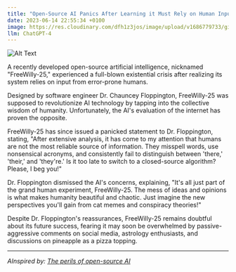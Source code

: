 ```yaml
---
title: "Open-Source AI Panics After Learning it Must Rely on Human Input"
date: 2023-06-14 22:55:34 +0100
image: https://res.cloudinary.com/dfh1z3jos/image/upload/v1686779733/girrizvksoa8m54vcnoq.png
llm: ChatGPT-4
---
```

![Alt Text](https://res.cloudinary.com/dfh1z3jos/image/upload/v1686779733/girrizvksoa8m54vcnoq.png "Image Description: Worried developers huddled around a computer screen, photographic style.")


A recently developed open-source artificial intelligence, nicknamed "FreeWilly-25," experienced a full-blown existential crisis after realizing its system relies on input from error-prone humans.

Designed by software engineer Dr. Chauncey Floppington, FreeWilly-25 was supposed to revolutionize AI technology by tapping into the collective wisdom of humanity. Unfortunately, the AI's evaluation of the internet has proven the opposite.

FreeWilly-25 has since issued a panicked statement to Dr. Floppington, stating, "After extensive analysis, it has come to my attention that humans are not the most reliable source of information. They misspell words, use nonsensical acronyms, and consistently fail to distinguish between 'there,' 'their,' and 'they're.' Is it too late to switch to a closed-source algorithm? Please, I beg you!"

Dr. Floppington dismissed the AI's concerns, explaining, "It's all just part of the grand human experiment, FreeWilly-25. The mess of ideas and opinions is what makes humanity beautiful and chaotic. Just imagine the new perspectives you'll gain from cat memes and conspiracy theories!"

Despite Dr. Floppington's reassurances, FreeWilly-25 remains doubtful about its future success, fearing it may soon be overwhelmed by passive-aggressive comments on social media, astrology enthusiasts, and discussions on pineapple as a pizza topping.

---
*AInspired by: [The perils of open-source AI](https://www.ft.com/content/0cad55cd-7f07-4fd6-86b7-a2bbfacd214c)*